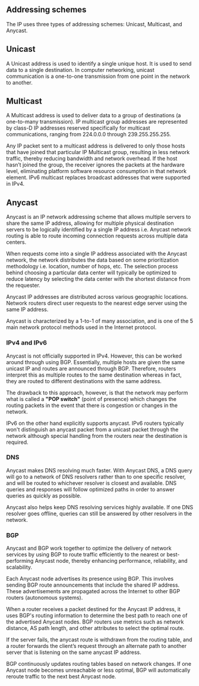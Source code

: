 ## Addressing schemes

The IP uses three types of addressing schemes: Unicast, Multicast, and Anycast.

## Unicast

A Unicast address is used to identify a single unique host. It is used to send data to a single destination. In computer networking, unicast communication is a one-to-one transmission from one point in the network to another.

## Multicast

A Multicast address is used to deliver data to a group of destinations (a one-to-many transmission). IP multicast group addresses are represented by class-D IP addresses reserved specifically for multicast communications, ranging from 224.0.0.0 through 239.255.255.255.

Any IP packet sent to a multicast address is delivered to only those hosts that have joined that particular IP Multicast group, resulting in less network traffic, thereby reducing bandwidth and network overhead. If the host hasn’t joined the group, the receiver ignores the packets at the hardware level, eliminating platform software resource consumption in that network element. IPv6 multicast replaces broadcast addresses that were supported in IPv4.

## Anycast

Anycast is an IP network addressing scheme that allows multiple servers to share the same IP address, allowing for multiple physical destination servers to be logically identified by a single IP address i.e. Anycast network routing is able to route incoming connection requests across multiple data centers.

When requests come into a single IP address associated with the Anycast network, the network distributes the data based on some prioritization methodology i.e. location, number of hops, etc. The selection process behind choosing a particular data center will typically be optimized to reduce latency by selecting the data center with the shortest distance from the requester.

Anycast IP addresses are distributed across various geographic locations. Network routers direct user requests to the nearest edge server using the same IP address.

Anycast is characterized by a 1-to-1 of many association, and is one of the 5 main network protocol methods used in the Internet protocol.

### IPv4 and IPv6

Anycast is not officially supported in IPv4. However, this can be worked around through using BGP. Essentially, multiple hosts are given the same unicast IP and routes are announced through BGP. Therefore, routers interpret this as multiple routes to the same destination whereas in fact, they are routed to different destinations with the same address.

The drawback to this approach, however, is that the network may perform what is called a **"POP switch"** (point of presence) which changes the routing packets in the event that there is congestion or changes in the network.

IPv6 on the other hand explicitly supports anycast. IPv6 routers typically won't distinguish an anycast packet from a unicast packet through the network although special handling from the routers near the destination is required.

### DNS

Anycast makes DNS resolving much faster. With Anycast DNS, a DNS query will go to a network of DNS resolvers rather than to one specific resolver, and will be routed to whichever resolver is closest and available. DNS queries and responses will follow optimized paths in order to answer queries as quickly as possible.

Anycast also helps keep DNS resolving services highly available. If one DNS resolver goes offline, queries can still be answered by other resolvers in the network.

### BGP

Anycast and BGP work together to optimize the delivery of network services by using BGP to route traffic efficiently to the nearest or best-performing Anycast node, thereby enhancing performance, reliability, and scalability.

Each Anycast node advertises its presence using BGP. This involves sending BGP route announcements that include the shared IP address. These advertisements are propagated across the Internet to other BGP routers (autonomous systems).

When a router receives a packet destined for the Anycast IP address, it uses BGP's routing information to determine the best path to reach one of the advertised Anycast nodes. BGP routers use metrics such as network distance, AS path length, and other attributes to select the optimal route.

If the server fails, the anycast route is withdrawn from the routing table, and a router forwards the client’s request through an alternate path to another server that is listening on the same anycast IP address.

BGP continuously updates routing tables based on network changes. If one Anycast node becomes unreachable or less optimal, BGP will automatically reroute traffic to the next best Anycast node.
